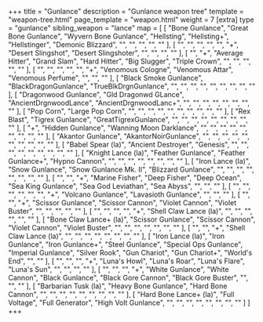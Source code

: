 +++
title = "Gunlance"
description = "Gunlance weapon tree"
template = "weapon-tree.html"
page_template = "weapon.html"
weight = 7
[extra]
type = "gunlance"
sibling_weapon = "lance"
map = [
  [
    "Bone Gunlance",
    "Great Bone Gunlance",
    "Wyvern Bone Gunlance",
    "Hellsting",
    "Hellsting+",
    "Hellstinger",
    "Demonic Blizzard",
    "",
    "",
    "",
    "",
    ""
  ],
  [
    "",
    "",
    "",
    "",
    "",
    "+",
    "Desert Slingshot",
    "Desert Slingshoter",
    "",
    "",
    "",
    ""
  ],
  [
    "",
    "+",
    "Average Hitter",
    "Grand Slam",
    "Hard Hitter",
    "Big Slugger",
    "Triple Crown",
    "",
    "",
    "",
    "",
    ""
  ],
  [
    "",
    "",
    "",
    "",
    "",
    "+",
    "Venomous Cologne",
    "Venomous Attar",
    "Venomous Perfume",
    "",
    "",
    ""
  ],
  [
    "Black Smoke Gunlance",
    "BlackDragonGunlance",
    "TrueBlkDrgnGunlance",
    "",
    "",
    "",
    "",
    "",
    "",
    "",
    "",
    ""
  ],
  [
    "Dragonwood Gunlance",
    "Gld Dragonwd GLance",
    "AncientDrgnwoodLance",
    "AncientDrgnwoodLanc+",
    "",
    "",
    "",
    "",
    "",
    "",
    "",
    ""
  ],
  [
    "Pop Corn",
    "Large Pop Corn",
    "",
    "",
    "",
    "",
    "",
    "",
    "",
    "",
    "",
    ""
  ],
  [
    "Rex Blast",
    "Tigrex Gunlance",
    "GreatTigrexGunlance",
    "",
    "",
    "",
    "",
    "",
    "",
    "",
    "",
    ""
  ],
  [
    "+",
    "Hidden Gunlance",
    "Wanning Moon Darklance",
    "",
    "",
    "",
    "",
    "",
    "",
    "",
    "",
    ""
  ],
  [
    "Akantor Gunlance",
    "AkantorNoirGunlance",
    "",
    "",
    "",
    "",
    "",
    "",
    "",
    "",
    "",
    ""
  ],
  [
    "Babel Spear (la)",
    "Ancient Destroyer",
    "Genesis",
    "",
    "",
    "",
    "",
    "",
    "",
    "",
    "",
    ""
  ],
  [
    "Knight Lance (la)",
    "Feather Gunlance",
    "Feather Gunlance+",
    "Hypno Cannon",
    "",
    "",
    "",
    "",
    "",
    "",
    "",
    ""
  ],
  [
    "Iron Lance (la)",
    "Snow Gunlance",
    "Snow Gunlance Mk. II",
    "Blizzard Gunlance",
    "",
    "",
    "",
    "",
    "",
    "",
    "",
    ""
  ],
  [
    "",
    "",
    "+",
    "Marine Fisher",
    "Deep Fisher",
    "Deep Ocean",
    "Sea King Gunlance",
    "Sea God Leviathan",
    "Sea Abyss",
    "",
    "",
    ""
  ],
  [
    "",
    "",
    "",
    "",
    "",
    "",
    "+",
    "Volcano Gunlance",
    "Lavasioth Gunlance",
    "",
    "",
    ""
  ],
  [
    "",
    "",
    "+",
    "Scissor Gunlance",
    "Scissor Cannon",
    "Violet Cannon",
    "Violet Buster",
    "",
    "",
    "",
    "",
    ""
  ],
  [
    "",
    "",
    "",
    "",
    "+",
    "Shell Claw Lance (la)",
    "",
    "",
    "",
    "",
    "",
    ""
  ],
  [
    "Bone Claw Lance+ (la)",
    "Scissor Gunlance",
    "Scissor Cannon",
    "Violet Cannon",
    "Violet Buster",
    "",
    "",
    "",
    "",
    "",
    "",
    ""
  ],
  [
    "",
    "",
    "+",
    "Shell Claw Lance (la)",
    "",
    "",
    "",
    "",
    "",
    "",
    "",
    ""
  ],
  [
    "Iron Lance (la)",
    "Iron Gunlance",
    "Iron Gunlance+",
    "Steel Gunlance",
    "Special Ops Gunlance",
    "Imperial Gunlance",
    "Silver Rook",
    "Gun Chariot",
    "Gun Chariot+",
    "World's End",
    "",
    ""
  ],
  [
    "",
    "",
    "",
    "+",
    "Luna's Howl",
    "Luna's Roar",
    "Luna's Flare",
    "Luna's Sun",
    "",
    "",
    "",
    ""
  ],
  [
    "",
    "",
    "",
    "+",
    "White Gunlance",
    "White Cannon",
    "Black Gunlance",
    "Black Gore Cannon",
    "Black Gore Buster",
    "",
    "",
    ""
  ],
  [
    "Barbarian Tusk (la)",
    "Heavy Bone Gunlance",
    "Hard Bone Cannon",
    "",
    "",
    "",
    "",
    "",
    "",
    "",
    "",
    ""
  ],
  [
    "Hard Bone Lance+ (la)",
    "Full Voltage",
    "Full Generator",
    "High Volt Gunlance",
    "",
    "",
    "",
    "",
    "",
    "",
    "",
    ""
  ]
]
+++
